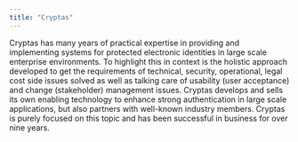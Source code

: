 ```yaml
---
title: "Cryptas"
---
```


Cryptas has many years of practical expertise in providing and implementing systems for protected electronic identities in large scale enterprise environments. To highlight this in context is the holistic approach developed to get the requirements of technical, security, operational, legal cost side issues solved as well as talking care of usability (user acceptance) and change (stakeholder) management issues. Cryptas develops and sells its own enabling technology to enhance strong authentication in large scale applications, but also partners with well-known industry members. Cryptas is purely focused on this topic and has been successful in business for over nine years.

